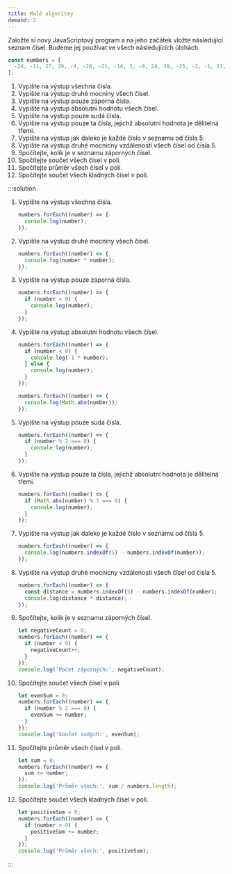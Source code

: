 ```yaml
---
title: Malé algoritmy
demand: 2
---
```


Založte si nový JavaScriptový program a na jeho začátek vložte následující seznam čísel. Budeme jej používat ve všech následujících úlohách.

<!-- prettier-ignore -->
```js
const numbers = [
  -24, -11, 27, 29, -4, -28, -21, -14, 3, -8, 24, 19, -25, -2, -1, 11, 32, -31, 5
];
```

1. Vypište na výstup všechna čísla.
1. Vypište na výstup druhé mocniny všech čísel.
1. Vypište na výstup pouze záporná čísla.
1. Vypište na výstup absolutní hodnotu všech čísel.
1. Vypište na výstup pouze sudá čísla.
1. Vypište na výstup pouze ta čísla, jejíchž absolutní hodnota je dělitelná třemi.
1. Vypište na výstup jak daleko je každé číslo v seznamu od čísla 5.
1. Vypište na výstup druhé mocnicny vzdáleností všech čísel od čísla 5.
1. Spočítejte, kolik je v seznamu záporných čísel.
1. Spočítejte součet všech čísel v poli.
1. Spočítejte průměr všech čísel v poli.
1. Spočítejte součet všech kladných čísel v poli.

:::solution

1. Vypište na výstup všechna čísla.
   ```js
   numbers.forEach((number) => {
     console.log(number);
   });
   ```
1. Vypište na výstup druhé mocniny všech čísel.

   ```js
   numbers.forEach((number) => {
     console.log(number * number);
   });
   ```

1. Vypište na výstup pouze záporná čísla.

   ```js
   numbers.forEach((number) => {
     if (number < 0) {
       console.log(number);
     }
   });
   ```

1. Vypište na výstup absolutní hodnotu všech čísel.

   ```js
   numbers.forEach((number) => {
     if (number < 0) {
       console.log(-1 * number);
     } else {
       console.log(number);
     }
   });
   ```

   ```js
   numbers.forEach((number) => {
     console.log(Math.abs(number));
   });
   ```

1. Vypište na výstup pouze sudá čísla.

   ```js
   numbers.forEach((number) => {
     if (number % 2 === 0) {
       console.log(number);
     }
   });
   ```

1. Vypište na výstup pouze ta čísla, jejíchž absolutní hodnota je dělitelná třemi.

   ```js
   numbers.forEach((number) => {
     if (Math.abs(number) % 3 === 0) {
       console.log(number);
     }
   });
   ```

1. Vypište na výstup jak daleko je každé číslo v seznamu od čísla 5.

   ```js
   numbers.forEach((number) => {
     console.log(numbers.indexOf(5) - numbers.indexOf(number));
   });
   ```

1. Vypište na výstup druhé mocnicny vzdáleností všech čísel od čísla 5.

   ```js
   numbers.forEach((number) => {
     const distance = numbers.indexOf(5) - numbers.indexOf(number);
     console.log(distance * distance);
   });
   ```

1. Spočítejte, kolik je v seznamu záporných čísel.

   ```js
   let negativeCount = 0;
   numbers.forEach((number) => {
     if (number < 0) {
       negativeCount++;
     }
   });
   console.log('Počet záporných:', negativeCount);
   ```

1. Spočítejte součet všech čísel v poli.

   ```js
   let evenSum = 0;
   numbers.forEach((number) => {
     if (number % 2 === 0) {
       evenSum += number;
     }
   });
   console.log('Součet sudých:', evenSum);
   ```

1. Spočítejte průměr všech čísel v poli.

   ```js
   let sum = 0;
   numbers.forEach((number) => {
     sum += number;
   });
   console.log('Průměr všech:', sum / numbers.length);
   ```

1. Spočítejte součet všech kladných čísel v poli.

   ```js
   let positiveSum = 0;
   numbers.forEach((number) => {
     if (number > 0) {
       positiveSum += number;
     }
   });
   console.log('Průměr všech:', positiveSum);
   ```

:::
